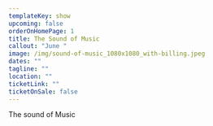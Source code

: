 ```yaml
---
templateKey: show
upcoming: false
orderOnHomePage: 1
title: The Sound of Music
callout: "June "
image: /img/sound-of-music_1080x1080_with-billing.jpeg
dates: ""
tagline: ""
location: ""
ticketLink: ""
ticketOnSale: false
---
```

The sound of Music
